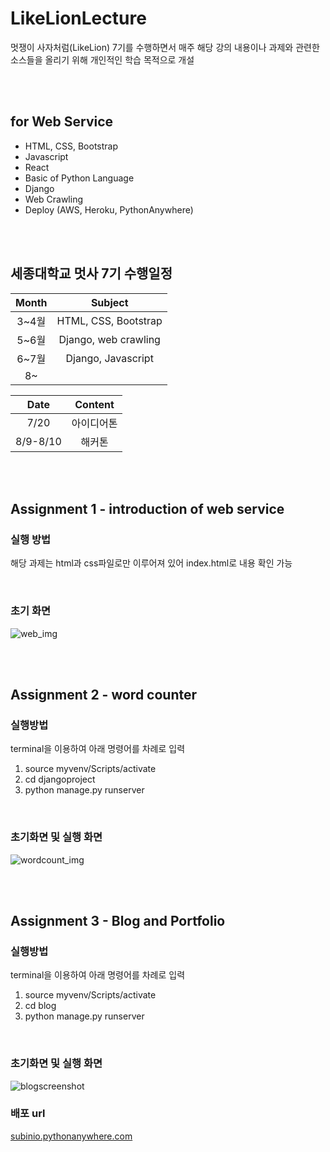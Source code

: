 # LikeLionLecture
멋쟁이 사자처럼(LikeLion) 7기를 수행하면서 매주 해당 강의 내용이나 과제와 관련한 소스들을 올리기 위해 개인적인 학습 목적으로 개설

<br><br>

## for Web Service
* HTML, CSS, Bootstrap
* Javascript
* React
* Basic of Python Language
* Django
* Web Crawling
* Deploy (AWS, Heroku, PythonAnywhere)

<br><br>

## 세종대학교 멋사 7기 수행일정
|Month|Subject|
|:--:|:--:|
|3~4월|HTML, CSS, Bootstrap|
|5~6월|Django, web crawling|
|6~7월|Django, Javascript|
|8~|   |

|Date|Content|
|:--:|:--:|
|7/20|아이디어톤|
|8/9-8/10|해커톤|


<br><br>

## Assignment 1 - introduction of web service
### 실행 방법
해당 과제는 html과 css파일로만 이루어져 있어 index.html로 내용 확인 가능

<br>

### 초기 화면
![web_img](https://user-images.githubusercontent.com/49118667/60120294-78a0e680-97bb-11e9-895c-aeddb397db51.png)

<br><br>

## Assignment 2 - word counter
### 실행방법
terminal을 이용하여 아래 명령어를 차례로 입력
1. source myvenv/Scripts/activate
2. cd djangoproject
3. python manage.py runserver

<br>

### 초기화면 및 실행 화면
![wordcount_img](https://user-images.githubusercontent.com/49118667/60120009-d1bc4a80-97ba-11e9-918b-33cabc4b848b.png)

<br><br>

## Assignment 3 - Blog and Portfolio
### 실행방법
terminal을 이용하여 아래 명령어를 차례로 입력
1. source myvenv/Scripts/activate
2. cd blog
3. python manage.py runserver

<br>

### 초기화면 및 실행 화면
![blogscreenshot](https://user-images.githubusercontent.com/49118667/61642567-195fc480-acdc-11e9-931c-012b09e21be2.JPG)


### 배포 url
[subinio.pythonanywhere.com](subinio.pythonanywhere.com)
